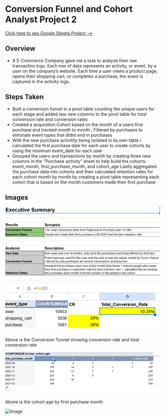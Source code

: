 # Conversion Funnel and Cohort Analyst Project 2

[Click here to see Google Sheets Project --> ](https://docs.google.com/spreadsheets/d/13sr1Y74RvONUH_Iw43jgVmJMnsJZ7LrZqNQQC64F-BA/edit?usp=sharing)

## Overview
* A E-Commerce Company gave me a task to analyze their raw transaction logs. Each row of data represents an activity, or event, by a user on the company’s website. Each time a user views a product page, opens their shopping cart, or completes a purchase, the event is captured in the activity logs.

## Steps Taken
* Built a conversion funnel in a pivot table counting the unique users for each stage and added two new columns to the pivot table for total conversion rate and conversion rates
* Created a acquisition Cohort based on the month of a users first purchase and tracked month to month , Filtered by purchases to eliminate event types that didnt end in purchases 
* With the new purchase activitity being isolated in its own table i calculated the first purchase date for each user to create cohorts by using the minimum event_date for each user
* Grouped the users and transactions by month by creating three new columns in the "Purchase activity" sheet to help build the cohorts: event_month, first_purchase_month, and cohort_age
Lastly aggregated the purchase data into cohorts and then calculated retention rates for each cohort month by month by creating a pivot table representing each cohort that is based on the month customers made their first purchase 

## Images

![Image](Executivesummary.png)


![Image](conversionfunnel.png)

Above is the Conversion Tunnel showing conversion rate and total conversion rate 


![Image](cohort.png)

Above is the cohort age by first purchase month 


![Image](src/Img/darkmode.png)










